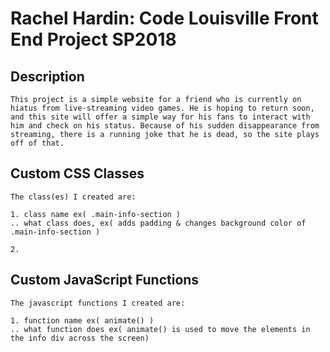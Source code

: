 # Rachel Hardin: Code Louisville Front End Project SP2018

## Description
```
This project is a simple website for a friend who is currently on hiatus from live-streaming video games. He is hoping to return soon, and this site will offer a simple way for his fans to interact with him and check on his status. Because of his sudden disappearance from streaming, there is a running joke that he is dead, so the site plays off of that.

```



## Custom CSS Classes
```
The class(es) I created are:

1. class name ex( .main-info-section )
.. what class does, ex( adds padding & changes background color of .main-info-section )

2.

```



## Custom JavaScript Functions
```
The javascript functions I created are:

1. function name ex( animate() )
.. what function does ex( animate() is used to move the elements in the info div across the screen)

```
